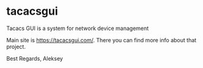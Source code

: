 # tacacsgui
Tacacs GUI is a system for network device management

Main site is https://tacacsgui.com/. There you can find more info about that project. 

Best Regards, Aleksey
